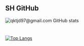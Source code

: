 ## SH GitHub

![qktjd97@gmail.com GitHub stats](https://github-readme-stats.vercel.app/api?username=scars97&show_icons=true&theme=transparent)

#

[![Top Langs](https://github-readme-stats.vercel.app/api/top-langs/?username=scars97&layout=compact&theme=transparent)](https://github.com/anuraghazra/github-readme-stats)


<!--
**scars97/scars97** is a ✨ _special_ ✨ repository because its `README.md` (this file) appears on your GitHub profile.

Here are some ideas to get you started:

- 🔭 I’m currently working on ...
- 🌱 I’m currently learning ...
- 👯 I’m looking to collaborate on ...
- 🤔 I’m looking for help with ...
- 💬 Ask me about ...
- 📫 How to reach me: ...
- 😄 Pronouns: ...
- ⚡ Fun fact: ...
-->
